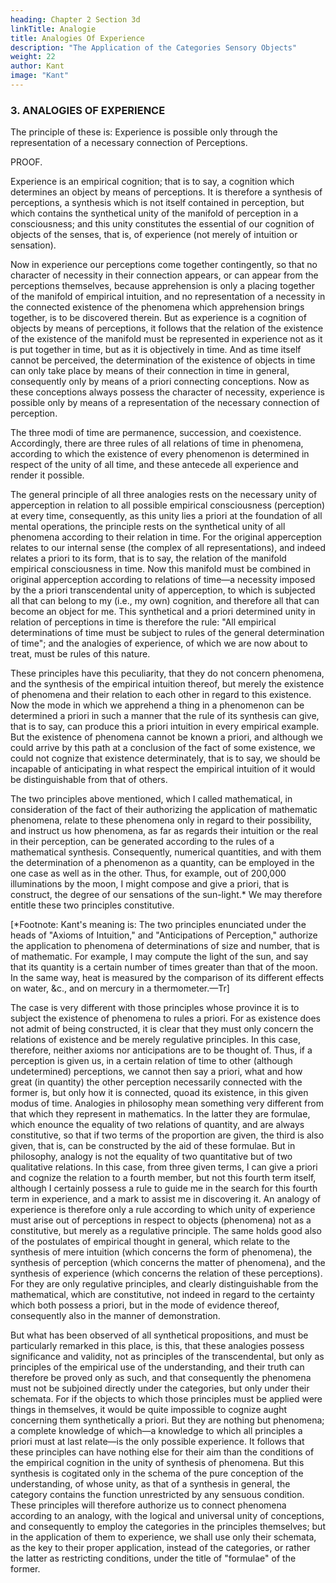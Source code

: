 ```yaml
---
heading: Chapter 2 Section 3d
linkTitle: Analogie
title: Analogies Of Experience
description: "The Application of the Categories Sensory Objects"
weight: 22
author: Kant
image: "Kant"
---
```




### 3. ANALOGIES OF EXPERIENCE

The principle of these is: Experience is possible only through the representation of a necessary connection of Perceptions.

PROOF.

Experience is an empirical cognition; that is to say, a cognition which determines an object by means of perceptions. It is therefore a synthesis of perceptions, a synthesis which is not itself contained in perception, but which contains the synthetical unity of the manifold of perception in a consciousness; and this unity constitutes the essential of our cognition of objects of the senses, that is, of experience (not merely of intuition or sensation). 

Now in experience our perceptions come together contingently, so that no character of necessity in their connection appears, or can appear from the perceptions themselves, because apprehension is only a placing together of the manifold of empirical intuition, and no representation of a necessity in the connected existence of the phenomena which apprehension brings together, is to be discovered therein. But as experience is a cognition of objects by means of perceptions, it follows that the relation of the existence of the existence of the manifold must be represented in experience not as it is put together in time, but as it is objectively in time. And as time itself cannot be perceived, the determination of the existence of objects in time can only take place by means of their connection in time in general, consequently only by means of a priori connecting conceptions. Now as these conceptions always possess the character of necessity, experience is possible only by means of a representation of the necessary connection of perception.

The three modi of time are permanence, succession, and coexistence. Accordingly, there are three rules of all relations of time in phenomena, according to which the existence of every phenomenon is determined in respect of the unity of all time, and these antecede all experience and render it possible.

The general principle of all three analogies rests on the necessary unity of apperception in relation to all possible empirical consciousness (perception) at every time, consequently, as this unity lies a priori at the foundation of all mental operations, the principle rests on the synthetical unity of all phenomena according to their relation in time. For the original apperception relates to our internal sense (the complex of all representations), and indeed relates a priori to its form, that is to say, the relation of the manifold empirical consciousness in time. Now this manifold must be combined in original apperception according to relations of time—a necessity imposed by the a priori transcendental unity of apperception, to which is subjected all that can belong to my (i.e., my own) cognition, and therefore all that can become an object for me. This synthetical and a priori determined unity in relation of perceptions in time is therefore the rule: "All empirical determinations of time must be subject to rules of the general determination of time"; and the analogies of experience, of which we are now about to treat, must be rules of this nature.

These principles have this peculiarity, that they do not concern phenomena, and the synthesis of the empirical intuition thereof, but merely the existence of phenomena and their relation to each other in regard to this existence. Now the mode in which we apprehend a thing in a phenomenon can be determined a priori in such a manner that the rule of its synthesis can give, that is to say, can produce this a priori intuition in every empirical example. But the existence of phenomena cannot be known a priori, and although we could arrive by this path at a conclusion of the fact of some existence, we could not cognize that existence determinately, that is to say, we should be incapable of anticipating in what respect the empirical intuition of it would be distinguishable from that of others.

The two principles above mentioned, which I called mathematical, in consideration of the fact of their authorizing the application of mathematic phenomena, relate to these phenomena only in regard to their possibility, and instruct us how phenomena, as far as regards their intuition or the real in their perception, can be generated according to the rules of a mathematical synthesis. Consequently, numerical quantities, and with them the determination of a phenomenon as a quantity, can be employed in the one case as well as in the other. Thus, for example, out of 200,000 illuminations by the moon, I might compose and give a priori, that is construct, the degree of our sensations of the sun-light.* We may therefore entitle these two principles constitutive.

   [*Footnote: Kant's meaning is: The two principles enunciated under
the heads of "Axioms of Intuition," and "Anticipations of Perception,"
authorize the application to phenomena of determinations of size and
number, that is of mathematic. For example, I may compute the light of
the sun, and say that its quantity is a certain number of times
greater than that of the moon. In the same way, heat is measured by the
comparison of its different effects on water, &c., and on mercury in a
thermometer.—Tr]

The case is very different with those principles whose province it is to subject the existence of phenomena to rules a priori. For as existence does not admit of being constructed, it is clear that they must only concern the relations of existence and be merely regulative principles. In this case, therefore, neither axioms nor anticipations are to be thought of. Thus, if a perception is given us, in a certain relation of time to other (although undetermined) perceptions, we cannot then say a priori, what and how great (in quantity) the other perception necessarily connected with the former is, but only how it is connected, quoad its existence, in this given modus of time. Analogies in philosophy mean something very different from that which they represent in mathematics. In the latter they are formulae, which enounce the equality of two relations of quantity, and are always constitutive, so that if two terms of the proportion are given, the third is also given, that is, can be constructed by the aid of these formulae. But in philosophy, analogy is not the equality of two quantitative but of two qualitative relations. In this case, from three given terms, I can give a priori and cognize the relation to a fourth member, but not this fourth term itself, although I certainly possess a rule to guide me in the search for this fourth term in experience, and a mark to assist me in discovering it. An analogy of experience is therefore only a rule according to which unity of experience must arise out of perceptions in respect to objects (phenomena) not as a constitutive, but merely as a regulative principle. The same holds good also of the postulates of empirical thought in general, which relate to the synthesis of mere intuition (which concerns the form of phenomena), the synthesis of perception (which concerns the matter of phenomena), and the synthesis of experience (which concerns the relation of these perceptions). For they are only regulative principles, and clearly distinguishable from the mathematical, which are constitutive, not indeed in regard to the certainty which both possess a priori, but in the mode of evidence thereof, consequently also in the manner of demonstration.

But what has been observed of all synthetical propositions, and must be particularly remarked in this place, is this, that these analogies possess significance and validity, not as principles of the transcendental, but only as principles of the empirical use of the understanding, and their truth can therefore be proved only as such, and that consequently the phenomena must not be subjoined directly under the categories, but only under their schemata. For if the objects to which those principles must be applied were things in themselves, it would be quite impossible to cognize aught concerning them synthetically a priori. But they are nothing but phenomena; a complete knowledge of which—a knowledge to which all principles a priori must at last relate—is the only possible experience. It follows that these principles can have nothing else for their aim than the conditions of the empirical cognition in the unity of synthesis of phenomena. But this synthesis is cogitated only in the schema of the pure conception of the understanding, of whose unity, as that of a synthesis in general, the category contains the function unrestricted by any sensuous condition. These principles will therefore authorize us to connect phenomena according to an analogy, with the logical and universal unity of conceptions, and consequently to employ the categories in the principles themselves; but in the application of them to experience, we shall use only their schemata, as the key to their proper application, instead of the categories, or rather the latter as restricting conditions, under the title of "formulae" of the former.

